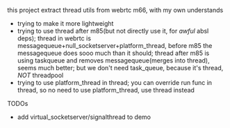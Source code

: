 
this project extract thread utils from webrtc m66, with my own understands
- trying to make it more lightweight
- trying to use thread after m85(but not directly use it, for *awful* absl deps); thread in webrtc is messagequeue+null_socketserver+platform_thread, before m85 the messagequeue does sooo much than it should; thread after m85 is using taskqueue and removes messagequeue(merges into thread), seems much better; but we don't need task_queue, because it's thread, *NOT* threadpool
- trying to use platform_thread in thread; you can override run func in thread, so no need to use platform_thread, use thread instead

TODOs
- add virtual_socketserver/signalthread to demo
